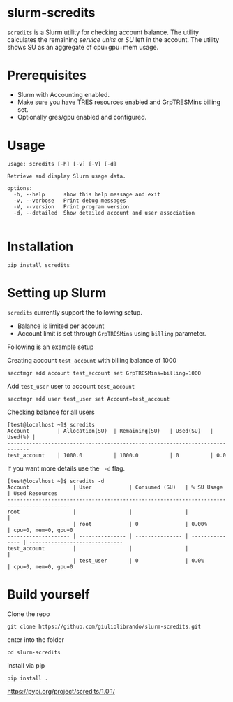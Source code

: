 
# slurm-scredits
`scredits` is a Slurm utility for checking account balance. The utility calculates the remaining *service units* or *SU* left in the account. 
The utility shows SU as an aggregate of cpu+gpu+mem usage.
 

# Prerequisites
*  Slurm with Accounting enabled.
*  Make sure you have TRES resources enabled and GrpTRESMins billing set.
*  Optionally  gres/gpu enabled and configured.


# Usage
```
usage: scredits [-h] [-v] [-V] [-d]

Retrieve and display Slurm usage data.

options:
  -h, --help      show this help message and exit
  -v, --verbose   Print debug messages
  -V, --version   Print program version
  -d, --detailed  Show detailed account and user association


```


# Installation
```
pip install scredits
```


# Setting up Slurm
`scredits` currently support the following setup. 
* Balance is limited per account
* Account limit is set through  `GrpTRESMins` using `billing` parameter.

Following is an example setup

Creating account `test_account`  with billing balance of 1000
```
sacctmgr add account test_account set GrpTRESMins=billing=1000
```

Add `test_user` user to account `test_account`
```
sacctmgr add user test_user set Account=test_account
```

Checking balance for all users
```
[test@localhost ~]$ scredits 
Account         | Allocation(SU)  | Remaining(SU)   | Used(SU)   | Used(%) |
-----------------------------------------------------------------------------
test_account    | 1000.0          | 1000.0          | 0          | 0.0
```

If you want more details use the ` -d` flag.
```
[test@localhost ~]$ scredits -d
Account              | User            | Consumed (SU)   | % SU Usage      | Used Resources
------------------------------------------------------------------------------------------
root                 |                 |                 |                 |
                     | root            | 0               | 0.00%           | cpu=0, mem=0, gpu=0
-------------------- | --------------- | --------------- | --------------- | ------------------------------
test_account         |                 |                 |                 |
                     | test_user       | 0               | 0.0%            | cpu=0, mem=0, gpu=0

```





# Build yourself

Clone the repo
```
git clone https://github.com/giuliolibrando/slurm-scredits.git
```
enter into the folder
```
cd slurm-scredits
```
install via pip
```
pip install .
```


https://pypi.org/project/scredits/1.0.1/
